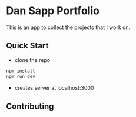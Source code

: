 # Dan Sapp Portfolio

This is an app to collect the projects that I work on.




## Quick Start

- clone the repo
```bash
npm install
npm run dev
```
- creates server at localhost:3000

## Contributing

